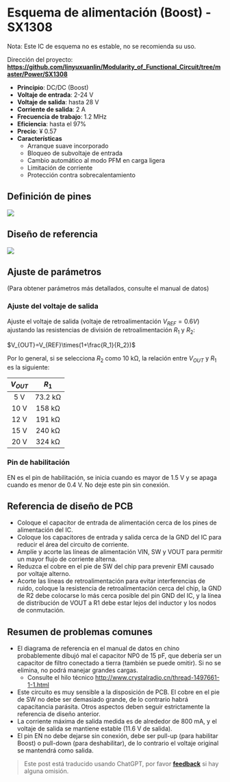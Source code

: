 # Esquema de alimentación (Boost) - SX1308

Nota: Este IC de esquema no es estable, no se recomienda su uso.

Dirección del proyecto: **<https://github.com/linyuxuanlin/Modularity_of_Functional_Circuit/tree/master/Power/SX1308>**

- **Principio**: DC/DC (Boost)
- **Voltaje de entrada**: 2-24 V
- **Voltaje de salida**: hasta 28 V
- **Corriente de salida**: 2 A
- **Frecuencia de trabajo**: 1.2 MHz
- **Eficiencia**: hasta el 97%
- **Precio**: ¥ 0.57
- **Características**
  - Arranque suave incorporado
  - Bloqueo de subvoltaje de entrada
  - Cambio automático al modo PFM en carga ligera
  - Limitación de corriente
  - Protección contra sobrecalentamiento

## Definición de pines

![](https://f004.backblazeb2.com/file/wiki-media/img/20210713154103.png)

## Diseño de referencia

![](https://f004.backblazeb2.com/file/wiki-media/img/20210715141625.png)

## Ajuste de parámetros

(Para obtener parámetros más detallados, consulte el manual de datos)

### Ajuste del voltaje de salida

Ajuste el voltaje de salida (voltaje de retroalimentación $V_{REF}=0.6 V$) ajustando las resistencias de división de retroalimentación $R_1$ y $R_2$:

$V_{OUT}=V_{REF}\times(1+\frac{R_1}{R_2})$

Por lo general, si se selecciona $R_2$ como 10 kΩ, la relación entre $V_{OUT}$ y $R_1$ es la siguiente:

| $V_{OUT}$ |  $R_1$  |
| :-------: | :-----: |
|    5 V    | 73.2 kΩ |
|   10 V    | 158 kΩ  |
|   12 V    | 191 kΩ  |
|   15 V    | 240 kΩ  |
|   20 V    | 324 kΩ  |

### Pin de habilitación

EN es el pin de habilitación, se inicia cuando es mayor de 1.5 V y se apaga cuando es menor de 0.4 V. No deje este pin sin conexión.

## Referencia de diseño de PCB

- Coloque el capacitor de entrada de alimentación cerca de los pines de alimentación del IC.
- Coloque los capacitores de entrada y salida cerca de la GND del IC para reducir el área del circuito de corriente.
- Amplíe y acorte las líneas de alimentación VIN, SW y VOUT para permitir un mayor flujo de corriente alterna.
- Reduzca el cobre en el pie de SW del chip para prevenir EMI causado por voltaje alterno.
- Acorte las líneas de retroalimentación para evitar interferencias de ruido, coloque la resistencia de retroalimentación cerca del chip, la GND de R2 debe colocarse lo más cerca posible del pin GND del IC, y la línea de distribución de VOUT a R1 debe estar lejos del inductor y los nodos de conmutación.

## Resumen de problemas comunes

- El diagrama de referencia en el manual de datos en chino probablemente dibujó mal el capacitor NP0 de 15 pF, que debería ser un capacitor de filtro conectado a tierra (también se puede omitir). Si no se elimina, no podrá manejar grandes cargas.
  - Consulte el hilo técnico <http://www.crystalradio.cn/thread-1497661-1-1.html>
- Este circuito es muy sensible a la disposición de PCB. El cobre en el pie de SW no debe ser demasiado grande, de lo contrario habrá capacitancia parásita. Otros aspectos deben seguir estrictamente la referencia de diseño anterior.
- La corriente máxima de salida medida es de alrededor de 800 mA, y el voltaje de salida se mantiene estable (11.6 V de salida).
- El pin EN no debe dejarse sin conexión, debe ser pull-up (para habilitar Boost) o pull-down (para deshabilitar), de lo contrario el voltaje original se mantendrá como salida.

> Este post está traducido usando ChatGPT, por favor [**feedback**](https://github.com/linyuxuanlin/Wiki_MkDocs/issues/new) si hay alguna omisión.